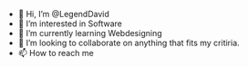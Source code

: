 - 👋 Hi, I’m @LegendDavid
- 👀 I’m interested in Software
- 🌱 I’m currently learning Webdesigning
- 💞️ I’m looking to collaborate on anything that fits my critiria.
- 📫 How to reach me 

<!---
LegendDavid/LegendDavid is a ✨ special ✨ repository because its `README.md` (this file) appears on your GitHub profile.
You can click the Preview link to take a look at your changes.
--->
